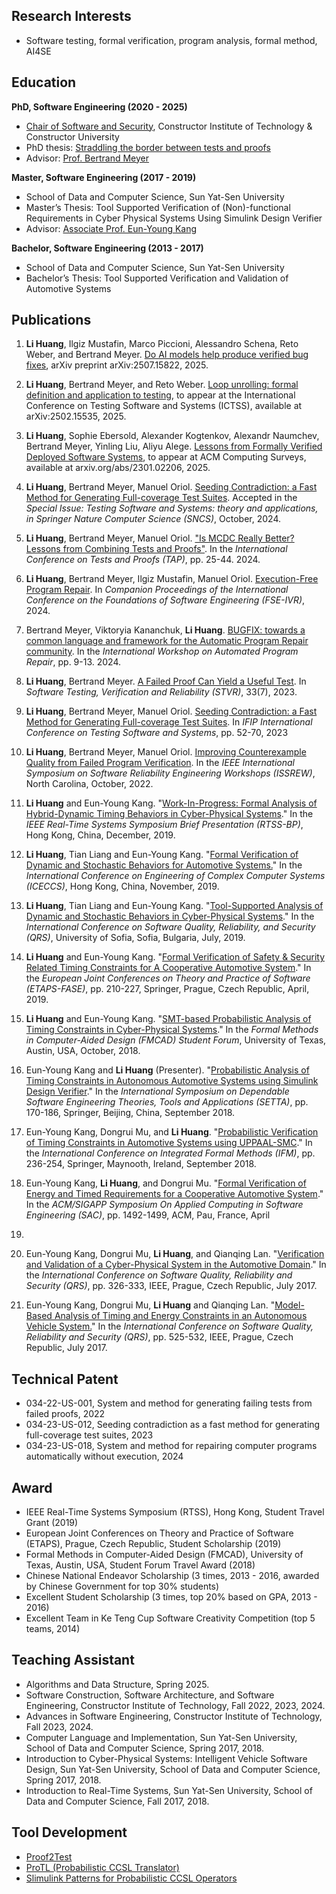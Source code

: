 
## Research Interests

- Software testing, formal verification, program analysis, formal method, AI4SE

## Education
**PhD, Software Engineering (2020 - 2025)**
- [Chair of Software and Security](https://institute.constructor.org/), Constructor Institute of Technology & Constructor University
- PhD thesis: [Straddling the border between tests and proofs](https://opus.constructor.university/frontdoor/index/index/docId/1298)
- Advisor: [Prof. Bertrand Meyer](http://se.ethz.ch/~meyer/)

**Master, Software Engineering (2017 - 2019)**
- School of Data and Computer Science, Sun Yat-Sen University
- Master’s Thesis: Tool Supported Verification of (Non)-functional Requirements in Cyber Physical Systems Using Simulink Design Verifier 
- Advisor: [Associate Prof. Eun-Young Kang](https://sites.google.com/view/eykang/home)

**Bachelor, Software Engineering (2013 - 2017)**
- School of Data and Computer Science, Sun Yat-Sen University
- Bachelor’s Thesis: Tool Supported Verification and Validation of Automotive Systems

## Publications

1. **Li Huang**, Ilgiz Mustafin, Marco Piccioni, Alessandro Schena, Reto Weber, and Bertrand Meyer. [Do AI models help produce verified bug fixes](https://www.arxiv.org/abs/2507.15822), arXiv preprint arXiv:2507.15822, 2025.

2. **Li Huang**, Bertrand Meyer, and Reto Weber. [Loop unrolling: formal definition and application to testing](https://arxiv.org/abs/2502.15535), to appear at the International Conference on Testing Software and Systems (ICTSS), available at arXiv:2502.15535, 2025.

3. **Li Huang**, Sophie Ebersold, Alexander Kogtenkov, Alexandr Naumchev, Bertrand Meyer, Yinling Liu, Aliyu Alege. [Lessons from Formally Verified Deployed Software Systems](https://arxiv.org/abs/2301.02206), to appear at ACM Computing Surveys, available at arxiv.org/abs/2301.02206, 2025.

4. **Li Huang**, Bertrand Meyer, Manuel Oriol. [Seeding Contradiction: a Fast Method for Generating Full-coverage Test Suites](https://arxiv.org/abs/2309.04232). Accepted in the *Special Issue: Testing Software and Systems: theory and applications, in Springer Nature Computer Science (SNCS)*, October, 2024.
 
5. **Li Huang**, Bertrand Meyer, Manuel Oriol. ["Is MCDC Really Better? Lessons from Combining Tests and Proofs"](https://link.springer.com/chapter/10.1007/978-3-031-72044-4_2). In the *International Conference on Tests and Proofs (TAP)*, pp. 25-44. 2024.

6. **Li Huang**, Bertrand Meyer, Ilgiz Mustafin, Manuel Oriol. [Execution-Free Program Repair](https://dl.acm.org/doi/abs/10.1145/3663529.3663789). In *Companion Proceedings of the International Conference on the Foundations of Software Engineering (FSE-IVR)*, 2024.

7. Bertrand Meyer, Viktoryia Kananchuk, **Li Huang**. [BUGFIX: towards a common language and framework for the Automatic Program Repair community](https://dl.acm.org/doi/abs/10.1145/3643788.3648007). In the *International Workshop on Automated Program Repair*, pp. 9-13. 2024.

8. **Li Huang**, Bertrand Meyer. [A Failed Proof Can Yield a Useful Test](https://arxiv.org/abs/2208.09873). In *Software Testing, Verification and Reliability (STVR)*, 33(7), 2023.

9. **Li Huang**, Bertrand Meyer, Manuel Oriol. [Seeding Contradiction: a Fast Method for Generating Full-coverage Test Suites](https://link.springer.com/chapter/10.1007/978-3-031-43240-8_4). In *IFIP International Conference on Testing Software and Systems*, pp. 52-70, 2023

10. **Li Huang**, Bertrand Meyer, Manuel Oriol. [Improving Counterexample Quality from Failed Program Verification](https://arxiv.org/abs/2208.10492). In the *IEEE International Symposium on Software Reliability Engineering Workshops (ISSREW)*, North Carolina, October, 2022.

11. **Li Huang** and Eun-Young Kang. "[Work-In-Progress: Formal Analysis of Hybrid-Dynamic
Timing Behaviors in Cyber-Physical Systems](https://ieeexplore.ieee.org/document/9052141)." In the *IEEE Real-Time Systems Symposium Brief Presentation (RTSS-BP)*, Hong Kong, China, December, 2019.

12. **Li Huang**, Tian Liang and Eun-Young Kang. "[Formal Verification of Dynamic and Stochastic Behaviors for Automotive Systems.](https://arxiv.org/abs/1910.14312)" In the *International Conference on Engineering of Complex Computer Systems (ICECCS)*, Hong Kong, China, November, 2019.

13. **Li Huang**, Tian Liang and Eun-Young Kang. "[Tool-Supported Analysis of Dynamic and
Stochastic Behaviors in Cyber-Physical Systems](https://ieeexplore.ieee.org/document/8854706)." In the *International Conference on Software Quality, Reliability, and Security (QRS)*, University of Sofia, Sofia, Bulgaria, July, 2019.

14. **Li Huang** and Eun-Young Kang. "[Formal Verification of Safety & Security Related Timing Constraints for A Cooperative Automotive System](https://link.springer.com/chapter/10.1007/978-3-030-16722-6_12)." In the *European Joint Conferences on Theory and Practice of Software (ETAPS-FASE)*, pp. 210-227, Springer, Prague, Czech
Republic, April, 2019.

15. **Li Huang** and Eun-Young Kang. "[SMT-based Probabilistic Analysis of Timing Constraints
in Cyber-Physical Systems](https://arxiv.org/abs/1904.07011v1)." In the *Formal Methods in Computer-Aided Design (FMCAD) Student Forum*, University of Texas, Austin, USA, October, 2018.

16. Eun-Young Kang and **Li Huang** (Presenter). "[Probabilistic Analysis of Timing Constraints
in Autonomous Automotive Systems using Simulink Design Verifier](https://link.springer.com/chapter/10.1007/978-3-319-99933-3_12)." In the *International Symposium on Dependable Software Engineering Theories, Tools and Applications (SETTA)*, pp. 170-186, Springer, Beijing, China, September 2018.

17. Eun-Young Kang, Dongrui Mu, and **Li Huang**. "[Probabilistic Verification of Timing Constraints in Automotive Systems using UPPAAL-SMC](https://link.springer.com/chapter/10.1007%2F978-3-319-98938-9_14)." In the *International Conference on Integrated Formal Methods (IFM)*, pp. 236-254, Springer, Maynooth, Ireland, September 2018.

18. Eun-Young Kang, **Li Huang**, and Dongrui Mu. "[Formal Verification of Energy and Timed
Requirements for a Cooperative Automotive System](https://dl.acm.org/citation.cfm?id=3167291)." In the *ACM/SIGAPP Symposium On Applied Computing in Software Engineering (SAC)*, pp. 1492-1499, ACM, Pau, France, April
2018.

19. Eun-Young Kang, Dongrui Mu, **Li Huang**, and Qianqing Lan. "[Verification and Validation
of a Cyber-Physical System in the Automotive Domain](https://ieeexplore.ieee.org/document/8004339/)." In the *International Conference on Software Quality, Reliability and Security (QRS)*, pp. 326-333, IEEE, Prague, Czech Republic, July 2017.

20. Eun-Young Kang, Dongrui Mu, **Li Huang** and Qianqing Lan. "[Model-Based Analysis of
Timing and Energy Constraints in an Autonomous Vehicle System.](https://ieeexplore.ieee.org/document/8004368)" In the *International Conference on Software Quality, Reliability and Security (QRS)*, pp. 525-532, IEEE, Prague, Czech Republic, July 2017.

## Technical Patent
- 034-22-US-001, System and method for generating failing tests from failed proofs, 2022
- 034-23-US-012, Seeding contradiction as a fast method for generating full-coverage test suites, 2023
- 034-23-US-018, System and method for repairing computer programs automatically without execution, 2024

## Award
- IEEE Real-Time Systems Symposium (RTSS), Hong Kong, Student Travel Grant (2019)
- European Joint Conferences on Theory and Practice of Software (ETAPS), Prague, Czech Republic, Student Scholarship (2019)
- Formal Methods in Computer-Aided Design (FMCAD), University of Texas, Austin, USA, Student Forum Travel Award (2018)
- Chinese National Endeavor Scholarship (3 times, 2013 - 2016, awarded by Chinese Government for top 30% students)
- Excellent Student Scholarship (3 times, top 20% based on GPA, 2013 - 2016)
- Excellent Team in Ke Teng Cup Software Creativity Competition (top 5 teams, 2014)

## Teaching Assistant
- Algorithms and Data Structure, Spring 2025. 
- Software Construction, Software Architecture, and Software Engineering, Constructor Institute of Technology, Fall 2022, 2023, 2024.
- Advances in Software Engineering, Constructor Institute of Technology, Fall 2023, 2024.
- Computer Language and Implementation, Sun Yat-Sen University, School of Data and Computer Science, Spring 2017, 2018.
- Introduction to Cyber-Physical Systems: Intelligent Vehicle Software Design, Sun Yat-Sen University, School of Data and Computer Science,  Spring 2017, 2018.
- Introduction to Real-Time Systems, Sun Yat-Sen University, School of Data and Computer Science, Fall 2017, 2018.

## Tool Development
- [Proof2Test](https://github.com/huangl223/Proof2Test)
- [ProTL (Probabilistic CCSL Translator)](https://sites.google.com/view/protl/)
- [Slimulink Patterns for Probabilistic CCSL Operators](https://github.com/huangl223/PrCCSL)
